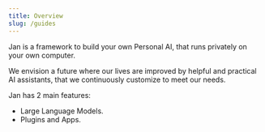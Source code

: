 ```yaml
---
title: Overview
slug: /guides
---
```

Jan is a framework to build your own Personal AI, that runs privately on your own computer.

We envision a future where our lives are improved by helpful and practical AI assistants, that we continuously customize to meet our needs.

Jan has 2 main features:

- Large Language Models.
- Plugins and Apps.